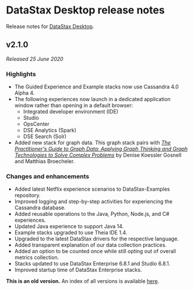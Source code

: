 # DataStax Desktop release notes
Release notes for [DataStax Desktop](https://downloads.datastax.com/#desktop).

## v2.1.0
*Released 25 June 2020*

### Highlights

* The Guided Experience and Example stacks now use Cassandra 4.0 Alpha 4.
* The following experiences now launch in a dedicated application window rather than opening in a default browser:
    * Integrated developer environment (IDE)
    * Studio
    * OpsCenter
    * DSE Analytics (Spark)
    * DSE Search (Solr)
* Added new stack for graph data. This graph stack pairs with [*The Practitioner's Guide to Graph Data: Applying Graph Thinking and Graph Technologies to Solve Complex Problems*](https://www.datastax.com/blog/2020/05/practitioners-guide-graph-data) by Denise Koessler Gosnell and Matthias Broecheler.

### Changes and enhancements

* Added latest Netflix experience scenarios to DataStax-Examples repository.
* Improved logging and step-by-step activities for experiencing the Cassandra database.
* Added reusable operations to the Java, Python, Node.js, and C# experiences.
* Updated Java experience to support Java 14.
* Example stacks upgraded to use Theia IDE 1.4.
* Upgraded to the latest DataStax drivers for the respective language.
* Added transparent explanation of our data collection practices.
* Added an option to be counted once while still opting out of overall metrics collection.
* Stacks updated to use DataStax Enterprise 6.8.1 and Studio 6.8.1.
* Improved startup time of DataStax Enterprise stacks.

**This is an old version.** An index of all versions is available [here](https://github.com/datastax/release-notes/DataStax_Desktop/DataStax_Desktop.md).
